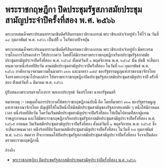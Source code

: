 # พระราชกฤษฎีกา ปิดประชุมรัฐสภาสมัยประชุมสามัญประจำปีครั้งที่สอง พ.ศ. ๒๕๖๖
พระบาทสมเด็จพระปรเมนทรรามาธิบดีศรีสินทรมหาวชิราลงกรณ์ พระวชิรเกล้าเจ้าอยู่หัว
ให้ไว้ ณ วันที่ ๑๔ กุมภาพันธ์ พ.ศ. ๒๕๖๖
เป็นปทีี่ ๘ ในรัชกาลปัจจบุัน

พระบาทสมเด็จพระปรเมนทรรามาธิบดีศรีสินทรมหาวชิราลงกรณ พระวชิรเกล้าเจ้าอยู่หัว
มีพระบรมราชโองการโปรดเกล้าฯ ให้ประกาศว่า โดยที่ได้มีการตราพระราชกฤษฎีกาเรียกประชุมรัฐสภาสมัยประชุมสามัญประจาปีครั้งที่สอง
พ.ศ. ๒๕๖๕ ตั้งแต่วันท่ี ๑ พฤศจิกายน พ.ศ. ๒๕๖๕ น้ัน บัดน้ี จะสิ้นกาหนดเวลาหนึ่งร้อยย่ีสิบวัน ตามสมัยประชุมสามัญประจาปีคร้ังท่ีสอง ในวันที่ ๒๘ กุมภาพันธ์ พ.ศ. ๒๕๖๖
อาศัยอานาจตามความในมาตรา ๑๒๒ และมาตรา ๑๗๕ ของรัฐธรรมนูญแห่งราชอาณาจักรไทย จึงทรงพระกรุณาโปรดเกล้าฯ ให้ตราพระราชกฤษฎีกาปิดประชุมรัฐสภาสมัยประชุมสามัญประจาปี คร้ังที่สอง ต้ังแต่วันที่ ๑ มีนาคม พ.ศ. ๒๕๖๖

ผู้รับสนองพระบรมราชโองการ พลเอกประยุทธ์ จันทร์โอชา
นายกรัฐมนตรี
   
หมายเหตุ :- เหตุผลในการประกาศใช้พระราชกฤษฎีกาฉบับนี้ คือ โดยที่มาตรา ๑๒๑ ของรัฐธรรมนูญ แห่งราชอาณาจักรไทย บัญญัติให้ในปีหนึ่งให้มีสมัยประชุมสามัญของรัฐสภาสองสมัย ๆ หนึ่งให้มีกาหนดเวลา หนึ่งร้อยย่ีสิบวัน โดยวันเร่ิมสมัยประชุมสามัญประจาปีคร้ังท่ีสอง ให้เป็นไปตามท่ีสภาผู้แทนราษฎรกาหนด และได้มีพระราชกฤษฎีกาเรียกประชุมรัฐสภาสมัยประชุมสามัญประจาปีครั้งท่ีสอง พ.ศ. ๒๕๖๕ กาหนด วันเร่ิมสมัยประชุมสามัญประจาปีคร้ังที่สอง ตั้งแต่วันที่ ๑ พฤศจิกายน พ.ศ. ๒๕๖๕ ซึ่งจะสิ้นกาหนดเวลา หน่ึงร้อยย่ีสิบวันตามสมัยประชุมสามัญประจาปีครั้งที่สอง ในวันที่ ๒๘ กุมภาพันธ์ พ.ศ. ๒๕๖๖ สมควร ท่ีจะกาหนดให้ปิดประชุมรัฐสภาสมัยประชุมสามัญประจาปีครั้งที่สอง จึงจาเป็นต้องตราพระราชกฤษฎีกานี้

อ้างอิง
- [พระราชกฤษฎีกา ปิดประชุมรัฐสภาสมัยประชุมสามัญประจำปีครั้งที่สอง พ.ศ. ๒๕๖๖](https://ratchakitcha.soc.go.th/documents/140A011N0000000000100.pdf)
